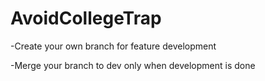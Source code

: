 # AvoidCollegeTrap

-Create your own branch for feature development

-Merge your branch to dev only when development is done
